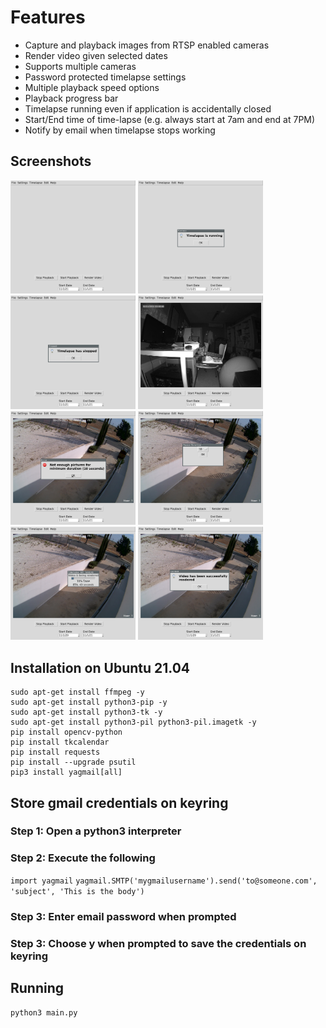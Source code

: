 # Features

- Capture and playback images from RTSP enabled cameras
- Render video given selected dates
- Supports multiple cameras
- Password protected timelapse settings
- Multiple playback speed options
- Playback progress bar
- Timelapse running even if application is accidentally closed
- Start/End time of time-lapse (e.g. always start at 7am and end at 7PM)
- Notify by email when timelapse stops working


## Screenshots

<img width="200" src="Screenshots/_000.png"> <img width="200" src="Screenshots/_001.png"> <img width="200" src="Screenshots/_002.png"> <img width="200" src="Screenshots/_003.png">
<img width="200" src="Screenshots/_004.png"> <img width="200" src="Screenshots/_005.png"> <img width="200" src="Screenshots/_006.png"> <img width="200" src="Screenshots/_007.png">



## Installation on Ubuntu 21.04

```
sudo apt-get install ffmpeg -y
sudo apt-get install python3-pip -y
sudo apt-get install python3-tk -y
sudo apt-get install python3-pil python3-pil.imagetk -y
pip install opencv-python
pip install tkcalendar
pip install requests
pip install --upgrade psutil
pip3 install yagmail[all]
```

## Store gmail credentials on keyring

### Step 1: Open a python3 interpreter

### Step 2: Execute the following

`import yagmail`
`yagmail.SMTP('mygmailusername').send('to@someone.com', 'subject', 'This is the body')`

### Step 3: Enter email password when prompted


### Step 3: Choose y when prompted to save the credentials on keyring


## Running 

`python3 main.py`

